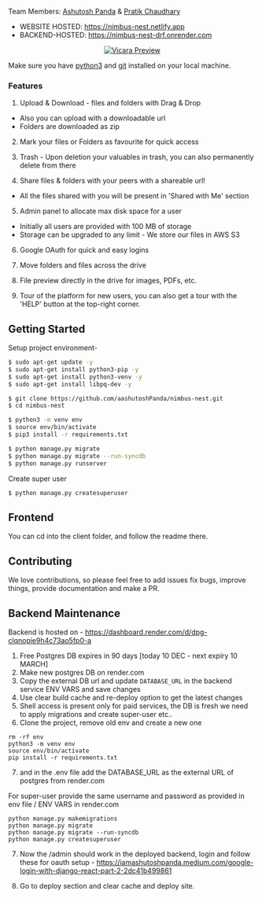 Team Members: [Ashutosh Panda](https://github.com/aashutoshPanda) &amp; [Pratik Chaudhary](https://github.com/pratik0204)

- WEBSITE HOSTED: https://nimbus-nest.netlify.app
- BACKEND-HOSTED: https://nimbus-nest-drf.onrender.com

<p align="center">
  <a href="https://ibb.co/2cyxSwk">
    <img src="https://i.ibb.co/HGV6C0H/Screenshot-from-2021-05-19-14-43-17.png" alt="Vicara Preview" border="0">
  </a>
</p>

Make sure you have [python3](https://www.python.org/downloads/) and [git](https://git-scm.com/) installed on your local machine.

### Features

1. Upload & Download - files and folders with Drag & Drop

- Also you can upload with a downloadable url
- Folders are downloaded as zip

2. Mark your files or Folders as favourite for quick access

3. Trash - Upon deletion your valuables in trash, you can also permanently delete from there

4. Share files & folders with your peers with a shareable url!

- All the files shared with you will be present in 'Shared with Me' section

5. Admin panel to allocate max disk space for a user

- Initially all users are provided with 100 MB of storage
- Storage can be upgraded to any limit - We store our files in AWS S3

6. Google OAuth for quick and easy logins

7. Move folders and files across the drive

8. File preview directly in the drive for images, PDFs, etc.

9. Tour of the platform for new users, you can also get a tour with the 'HELP' button at the top-right corner.

## Getting Started

Setup project environment-

```bash
$ sudo apt-get update -y
$ sudo apt-get install python3-pip -y
$ sudo apt-get install python3-venv -y
$ sudo apt-get install libpq-dev -y

$ git clone https://github.com/aashutoshPanda/nimbus-nest.git
$ cd nimbus-nest

$ python3 -m venv env
$ source env/bin/activate
$ pip3 install -r requirements.txt

$ python manage.py migrate
$ python manage.py migrate --run-syncdb
$ python manage.py runserver
```

Create super user

```bash
$ python manage.py createsuperuser
```

## Frontend

You can cd into the client folder, and follow the readme there.

## Contributing

We love contributions, so please feel free to add issues fix bugs, improve things, provide documentation and make a PR.

## Backend Maintenance

Backend is hosted on - https://dashboard.render.com/d/dpg-clqnopie9h4c73ao5fp0-a

1. Free Postgres DB expires in 90 days [today 10 DEC - next expiry 10 MARCH]
2. Make new postgres DB on render.com
3. Copy the external DB url and update `DATABASE_URL` in the backend service ENV VARS and save changes
4. Use clear build cache and re-deploy option to get the latest changes
5. Shell access is present only for paid services, the DB is fresh we need to apply migrations and create super-user etc..
6. Clone the project, remove old env and create a new one

```
rm -rf env
python3 -m venv env
source env/bin/activate
pip install -r requirements.txt
```

7. and in the .env file add the DATABASE_URL as the external URL of postgres from render.com

For super-user provide the same username and password as provided in env file / ENV VARS in render.com

```
python manage.py makemigrations
python manage.py migrate
python manage.py migrate --run-syncdb
python manage.py createsuperuser
```

7. Now the /admin should work in the deployed backend, login and follow these for oauth setup - https://iamashutoshpanda.medium.com/google-login-with-django-react-part-2-2dc41b499861

8. Go to deploy section and clear cache and deploy site.
